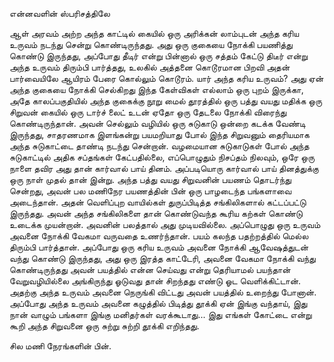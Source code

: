 என்னவளின் ஸ்பரிசத்திலே

ஆள் அரவம் அற்ற அந்த காட்டில் கையில் ஒரு அரிக்கன் லாம்புடன் அந்த கரிய உருவம் நடந்து சென்று கொண்டிருந்தது. அது ஒரு குகையை நோக்கி பயணித்து கொண்டு இருந்தது, அப்போது தீடிர் என்று பின்னால் ஒரு சத்தம் கேட்டு திடீர் என்று அந்த உருவம் திரும்பி பார்த்தது, உலகில் அத்தனை கொடூரமான பிறவி அதன் பார்வையிலே ஆயிரம் பேரை கொல்லும் கொடூரம். யார் அந்த கரிய உருவம்? அது ஏன் அந்த குகையை நோக்கி செல்கிறது இந்த கேள்விகள் எல்லாம் ஒரு புறம் இருக்கா, அதே காலப்பகுதியில் அந்த குகைக்கு நூறு மைல் தூரத்தில் ஒரு பத்து வயது மதிக்க ஒரு சிறுவன் கையில் ஒரு டார்ச் லைட் உடன் ஏதோ ஒரு தேடலை நோக்கி விரைந்து கொண்டிருந்தான். அவன் செல்லும் வழியில் ஒரு சுடுகாடு ஒன்றை கடக்க வேண்டி இருந்தது, சாதரணமாக இளங்கன்று பயமறியாது போல் இந்த சிறுவனும் தைரியமாக அந்த சுடுகாட்டை தாண்டி நடந்து சென்றான். வழமையான சுடுகாடுகள் போல் அந்த சுடுகாட்டில் அதிக சப்தங்கள் கேட்பதில்லை, எப்பொழுதும் நிசப்தம் நிலவும், ஒரே ஒரு நாளை தவிர அது தான் கார்வால் பாய் தினம். அப்படியொரு கார்வால் பாய் தினத்துக்கு ஒரு நாள் முதல் தான் இன்று. அந்த பத்து வயது சிறுவனின் பயணம் தொடர்ந்து சென்றது, அவன் பல மணிநேர பயணத்தின் பின் ஒரு பாழடைந்த பங்களாவை  அடைந்தான். அதன் வெளிப்புற வாயில்கள் துருப்பிடித்த சங்கிலிகளால் கட்டப்பட்டு இருந்தது. அவன் அந்த சங்கிலிகளை தான் கொண்டுவந்த கூரிய கற்கள் கொண்டு உடைக்க முயன்றான். அவனின் பலத்தால் அது முடியவில்லை. அப்பொழுது ஒரு உருவம் அவனை நோக்கி வேகமா வருவதை உணர்ந்தான். பயம் கலந்த பதற்றத்தில் மெல்ல திரும்பி பார்த்தான். அப்போது ஒரு கரிய உருவம் அவனை நோக்கி ஆவேஷத்துடன் வந்து கொண்டு இருந்தது, அது ஒரு இரத்த காட்டேரி, அவனை வேகமா நோக்கி வந்து கொண்டிருந்தது அவன் பயத்தில் என்ன செய்வது என்று தெரியாமல் பயந்தான் வேறுவழியில்லை அங்கிருந்து ஓடுவது தான் சிறந்தது எண்டு ஓட வெளிக்கிட்டான். அதற்கு அந்த உருவம் அவனை நெருங்கி விட்டது அவன் பயத்தில் உறைந்து போனான். அப்போது அந்த உருவம் அவனை கழுத்தில் பிடித்து தூக்கி ஏன் இங்கு வந்தாய், இது நான் வாழும் பங்களா இங்கு மனிதர்கள் வரக்கூடாது... இது எங்கள் கோட்டை என்று கூறி அந்த சிறுவனை ஒரு சுற்று சுற்றி தூக்கி எறிந்தது.  

சில மணி நேரங்களின் பின். 
